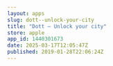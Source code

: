 ```yaml
---
layout: apps
slug: dott--unlock-your-city
title: "Dott – Unlock your city"
store: apple
app_id: 1440301673
date: 2025-03-17T12:05:47Z
published: 2019-01-28T22:06:24Z
---
```

